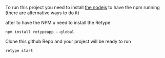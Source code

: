 To run this project you need to install
[the nodejs](https://nodejs.org/en/download)
to have the npm running 
(there are alternative ways to do it)

after to have the NPM u need to install the Retype
```
npm install retypeapp --global
```

Clone this github Repo and your project will be ready to run
```
retype start
```
